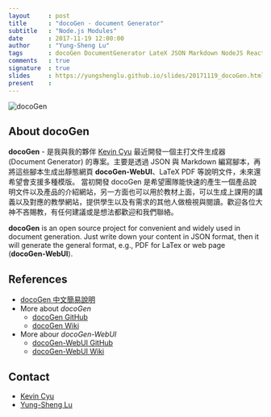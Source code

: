 ```yaml
---
layout     : post
title      : "docoGen - document Generator"
subtitle   : "Node.js Modules"
date       : 2017-11-19 12:00:00
author     : "Yung-Sheng Lu"
tags       : docoGen DocumentGenerator LateX JSON Markdown NodeJS ReactJS SemanticUI
comments   : true
signature  : true
slides     : https://yungshenglu.github.io/slides/20171119_docoGen.html
present    : 
---
```


![docoGen](https://i.imgur.com/fkx11KR.png)

## About docoGen

**docoGen** - 是我與我的夥伴 [Kevin Cyu](https://kevinbird61.github.io/Intro/) 最近開發一個主打文件生成器 (Document Generator) 的專案。主要是透過 JSON 與 Markdown 編寫腳本，再將這些腳本生成出靜態網頁 **docoGen-WebUI**、LaTeX PDF 等說明文件，未來還希望會支援多種模版。
當初開發 docoGen 是希望團隊能快速的產生一個產品說明文件以及產品的介紹網站，另一方面也可以用於教材上面，可以生成上課用的講義以及對應的教學網站，提供學生以及有需求的其他人做檢視與閱讀。歡迎各位大神不吝賜教，有任何建議或是想法都歡迎和我們聯絡。

**docoGen** is an open source project for convenient and widely used in document generation. Just write down your content in JSON format, then it will generate the general format, e.g., PDF for LaTex or web page (**docoGen-WebUI**).

## References

* [docoGen 中文簡易說明](http://slides.com/kevinbird61/docogen)
* More about *docoGen*
    * [docoGen GitHub](https://github.com/toolbuddy/docoGen)
    * [docoGen Wiki](https://github.com/toolbuddy/docoGen/wiki)
* More abour *docoGen-WebUI*
    * [docoGen-WebUI GitHub](https://github.com/toolbuddy/docoGen-WebUI)
    * [docoGen-WebUI Wiki](https://github.com/toolbuddy/docoGen-WebUI/wiki)

## Contact

* [Kevin Cyu](https://kevinbird61.github.io/Intro/)
* [Yung-Sheng Lu](https://yungshenglu.github.io/)